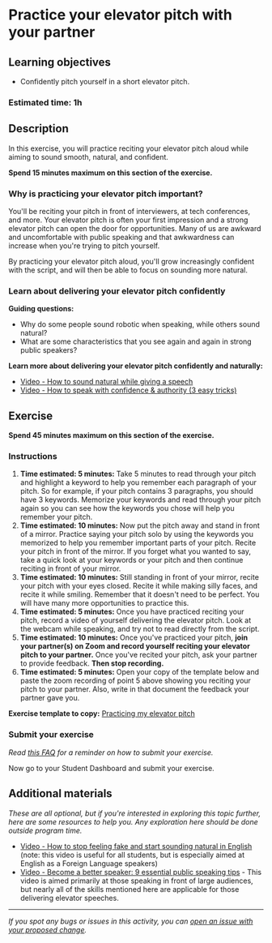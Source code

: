 # Practice your elevator pitch with your partner

## Learning objectives

- Confidently pitch yourself in a short elevator pitch.

### **Estimated time**: 1h

## Description

In this exercise, you will practice reciting your elevator pitch aloud while aiming to sound smooth, natural, and confident.

**Spend 15 minutes maximum on this section of the exercise.**

### Why is practicing your elevator pitch important?

You'll be reciting your pitch in front of interviewers, at tech conferences, and more. Your elevator pitch is often your first impression and a strong elevator pitch can open the door for opportunities. Many of us are awkward and uncomfortable with public speaking and that awkwardness can increase when you're trying to pitch yourself.

By practicing your elevator pitch aloud, you'll grow increasingly confident with the script, and will then be able to focus on sounding more natural. 

### Learn about delivering your elevator pitch confidently

**Guiding questions:**

- Why do some people sound robotic when speaking, while others sound natural?
- What are some characteristics that you see again and again in strong public speakers?

**Learn more about delivering your elevator pitch confidently and naturally:**

- [Video - How to sound natural while giving a speech](https://www.youtube.com/watch?v=QeDF7xV4pq0)
- [Video - How to speak with confidence & authority (3 easy tricks)](https://www.youtube.com/watch?v=vjdNewrG20E)

## Exercise

**Spend 45 minutes maximum on this section of the exercise.**

### Instructions

1. **Time estimated: 5 minutes:** Take 5 minutes to read through your pitch and highlight a keyword to help you remember each paragraph of your pitch. So for example, if your pitch contains 3 paragraphs, you should have 3 keywords. Memorize your keywords and read through your pitch again so you can see how the keywords you chose will help you remember your pitch.
2. **Time estimated: 10 minutes:** Now put the pitch away and stand in front of a mirror. Practice saying your pitch solo by using the keywords you memorized to help you remember important parts of your pitch. Recite your pitch in front of the mirror. If you forget what you wanted to say, take a quick look at your keywords or your pitch and then continue reciting in front of your mirror.
3. **Time estimated: 10 minutes:** Still standing in front of your mirror, recite your pitch with your eyes closed. Recite it while making silly faces, and recite it while smiling. Remember that it doesn't need to be perfect. You will have many more opportunities to practice this.
4. **Time estimated: 5 minutes:** Once you have practiced reciting your pitch, record a video of yourself delivering the elevator pitch. Look at the webcam while speaking, and try not to read directly from the script.
5. **Time estimated: 10 minutes:** Once you've practiced your pitch, **join your partner(s) on Zoom and record yourself reciting your elevator pitch to your partner.** Once you've recited your pitch, ask your partner to provide feedback. **Then stop recording.**
6. **Time estimated: 5 minutes:** Open your copy of the template below and paste the zoom recording of point 5 above showing you reciting your pitch to your partner. Also, write in that document the feedback your partner gave you.

**Exercise template to copy:** [Practicing my elevator pitch](https://docs.google.com/document/d/1joRmAB8nBKkYIUr3pECs8qAtyH8U25ESWLeAXQoyrKQ/edit#)

### Submit your exercise

*Read [this FAQ](https://microverse.zendesk.com/hc/en-us/articles/360061344234) for a reminder on how to submit your exercise.* 

Now go to your Student Dashboard and submit your exercise.

## Additional materials

*These are all optional, but if you're interested in exploring this topic further, here are some resources to help you. Any exploration here should be done outside program time.*

- [Video - How to stop feeling fake and start sounding natural in English](https://www.youtube.com/watch?v=LSx_gR_cj88) (note: this video is useful for all students, but is especially aimed at English as a Foreign Language speakers)
- [Video - Become a better speaker: 9 essential public speaking tips](https://www.youtube.com/watch?v=zZBJZ-dBVbE) - This video is aimed primarily at those speaking in front of large audiences, but nearly all of the skills mentioned here are applicable for those delivering elevator speeches.


------

_If you spot any bugs or issues in this activity, you can [open an issue with your proposed change](https://github.com/microverseinc/curriculum-transversal-skills/blob/main/git-github/articles/open_issue.md)._
